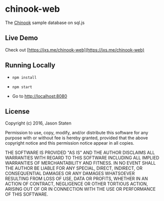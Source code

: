 # chinook-web

The [Chinook](https://chinookdatabase.codeplex.com) sample database on sql.js

## Live Demo

Check out [https://jxs.me/chinook-web](https://jxs.me/chinook-web)

## Running Locally

- `npm install`

- `npm start`

- Go to [http://localhost:8080](http://localhost:8080)

## License

Copyright (c) 2016, Jason Staten

Permission to use, copy, modify, and/or distribute this software for any
purpose with or without fee is hereby granted, provided that the above
copyright notice and this permission notice appear in all copies.

THE SOFTWARE IS PROVIDED "AS IS" AND THE AUTHOR DISCLAIMS ALL WARRANTIES WITH
REGARD TO THIS SOFTWARE INCLUDING ALL IMPLIED WARRANTIES OF MERCHANTABILITY AND
FITNESS. IN NO EVENT SHALL THE AUTHOR BE LIABLE FOR ANY SPECIAL, DIRECT,
INDIRECT, OR CONSEQUENTIAL DAMAGES OR ANY DAMAGES WHATSOEVER RESULTING FROM
LOSS OF USE, DATA OR PROFITS, WHETHER IN AN ACTION OF CONTRACT, NEGLIGENCE OR
OTHER TORTIOUS ACTION, ARISING OUT OF OR IN CONNECTION WITH THE USE OR
PERFORMANCE OF THIS SOFTWARE.
